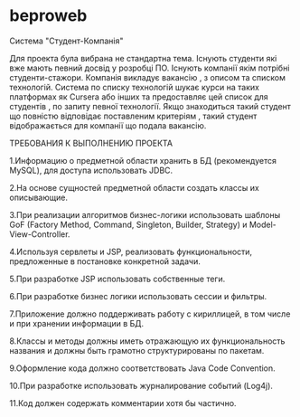 # beproweb
Система "Студент-Компанія"

Для проекта була вибрана не стандартна тема.
Існують студенти які вже мають певний досвід у розробці ПО.
Існують компанії якім потрібні студенти-стажори. Компанія викладує вакансію , з описом та списком технологій. 
Система по списку технологій шукає курси на таких платформах як Cursera  або інших та предоставляє цей список для студентів , по запиту певної технології.
Якщо знаходиться такий студент що повністю відповідає поставленим критеріям , такий студент відображається для компанії що подала вакансію.

ТРЕБОВАНИЯ К ВЫПОЛНЕНИЮ ПРОЕКТА

   1.Информацию о предметной области хранить в БД (рекомендуется MySQL), для доступа использовать JDBC.
  
  2.На основе сущностей предметной области создать классы их описывающие.
  
  3.При реализации алгоритмов бизнес-логики использовать шаблоны GoF (Factory Method, Command, Singleton, Builder, Strategy) и Model-                     View-Controller.
 
 4.Используя сервлеты и JSP, реализовать функциональности, предложенные в постановке конкретной задачи.
 
 5.При разработке JSP использовать собственные теги.
 
 6.При разработке бизнес логики использовать сессии и фильтры.
 
 7.Приложение должно поддерживать работу с кириллицей, в том числе и при хранении информации в БД.
 
 8.Классы и методы должны иметь отражающую их функциональность названия и должны быть грамотно структурированы по пакетам.
 
 9.Оформление кода должно соответствовать Java Code Convention.
 
 10.При разработке использовать журналирование событий (Log4j).
 
 11.Код должен содержать комментарии хотя бы частично.


